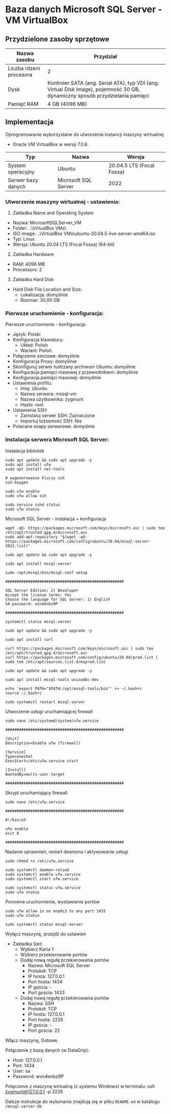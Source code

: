 
# Baza danych Microsoft SQL Server - VM VirtualBox

## Przydzielone zasoby sprzętowe

| Nazwa zasobu            | Przydział                                                                                                                     |
|-------------------------|-------------------------------------------------------------------------------------------------------------------------------|
| Liczba rdzeni procesora | 2                                                                                                                             |
| Dysk                    | Kontroler SATA (ang. Serial ATA), typ VDI (ang. Virtual Disk Image), pojemność 30 GB, dynamiczny sposób przydzielania pamięci |
| Pamięć RAM              | 4 GB (4096 MB)                                                                                                                |

## Implementacja

Oprogramowanie wykorzystane do utworzenia instancji maszyny wirtualnej 
- Oracle VM VirtualBox w wersji 7.0.6. 

| Typ                | Nazwa                  | Wersja                     |
|--------------------|------------------------|----------------------------|
| System operacyjny  | Ubuntu                 | 20.04.5 LTS (Focal Fossa)  |
| Serwer bazy danych | Microsoft SQL Server   | 2022                       |

### Utworzenie maszyny wirtualnej - ustawienia:

1. Zakładka Name and Operating System
* Nazwa: MicrosoftSQLServer_VM
* Folder: ..\VirtualBox VMs\
* ISO Image: ..\VirtualBox VMs\ubuntu-20.04.5-live-server-amd64.iso
* Typ: Linux
* Wersja: Ubuntu 20.04 LTS (Focal Fossa) (64-bit)

2. Zakładka Hardware
* RAM: 4096 MB
* Processors: 2

3. Zakładka Hard Disk
* Hard Disk File Location and Size: 
  * Lokalizacja: domyślnie
  * Rozmiar: 30,00 GB

### Pierwsze uruchomienie - konfiguracja:

Pierwsze uruchomienie - konfiguracja:
* Język: Polski
* Konfiguracja klawiatury:
  * Układ: Polish 
  * Wariant: Polish
* Połączenie sieciowe: domyślnie
* Konfiguracja Proxy: domyślnie
* Skonfiguruj serwer lustrzany archiwum Ubuntu: domyślnie
* Konfiguracja pamięci masowej z przewodnikiem: domyślnie
* Konfiguracja pamięci masowej: domyślnie
* Ustawienia profilu:
  * Imię: Ubuntu
  * Nazwa serwera: mssql-vm
  * Nazwa użytkownika: zygmunt
  * Hasło: root
* Ustawienia SSH: 
  * Zainstaluj serwer SSH: Zaznaczone
  * Importuj tożsamość SSH: Nie
* Polecane snapy serwerowe: domyślnie

### Instalacja serwera Microsoft SQL Server:

Instalacja bibliotek

```
sudo apt update && sudo apt upgrade -y
sudo apt install ufw
sudo apt install net-tools

# wygenerowanie kluczy ssh
ssh-keygen

sudo ufw enable
sudo ufw allow ssh

sudo service sshd status
sudo ufw status
```

Microsoft SQL Server - instalacja + konfiguracja

```
wget -qO- https://packages.microsoft.com/keys/microsoft.asc | sudo tee /etc/apt/trusted.gpg.d/microsoft.asc
sudo add-apt-repository "$(wget -qO- https://packages.microsoft.com/config/ubuntu/20.04/mssql-server-2022.list)"

sudo apt update && sudo apt upgrade -y

sudo apt install mssql-server

sudo /opt/mssql/bin/mssql-conf setup

####################################################

SQL Server Edition: 2) Developer
Accept the license terms: Yes
Choose the language for SQL Server: 1) English
SA password: wvn4enbz9P

####################################################

systemctl status mssql-server

sudo apt update && sudo apt upgrade -y

sudo apt install curl

curl https://packages.microsoft.com/keys/microsoft.asc | sudo tee /etc/apt/trusted.gpg.d/microsoft.asc
curl https://packages.microsoft.com/config/ubuntu/20.04/prod.list | sudo tee /etc/apt/sources.list.d/msprod.list

sudo apt update && sudo apt upgrade -y

sudo apt install mssql-tools unixodbc-dev

echo 'export PATH="$PATH:/opt/mssql-tools/bin"' >> ~/.bashrc
source ~/.bashrc

sudo systemctl restart mssql-server
```

Utworzenie usługi uruchamiającej firewall

```
sudo nano /etc/systemd/system/ufw.service

####################################################

[Unit]
Description=Enable ufw (firewall)

[Service]
Type=oneshot
ExecStart=/etc/ufw.service start

[Install]
WantedBy=multi-user.target

####################################################
```

Skrypt uruchamiający firewall

```
sudo nano /etc/ufw.service

####################################################

#!/bin/sh

ufw enable
exit 0

####################################################
```

Nadanie uprawnień, restart deamona i aktywowanie usługi

```
sudo chmod +x /etc/ufw.service

sudo systemctl daemon-reload
sudo systemctl enable ufw.service
sudo systemctl start ufw.service

sudo systemctl status ufw.service
sudo ufw status
```

Ponowne uruchomienie, wystawienie portów

```
sudo ufw allow in on enp0s3 to any port 1433
sudo ufw status

sudo systemctl status mssql-server
```

Wyłącz maszynę, przejdź do ustawień

* Zakładka Sieć
  * Wybierz Karta 1
  * Wybierz przekierowanie portów
  * Dodaj nową regułę przekierowania portów
    * Nazwa: Microsoft SQL Server
    * Protokół: TCP
    * IP hosta: 127.0.0.1
    * Port hosta: 1434
    * IP gościa: -
    * Port gościa: 1433
  * Dodaj nową regułę przekierowania portów
    * Nazwa: SSH
    * Protokół: TCP
    * IP hosta: 127.0.0.1
    * Port hosta: 2226
    * IP gościa: -
    * Port gościa: 22

Włącz maszynę, Gotowe.

Połączenie z bazą danych (w DataGrip):
- Host: 127.0.0.1
- Port: 1434
- User: sa
- Password: wvn4enbz9P

Połączenie z maszyną wirtualną (z systemu Windows) w terminalu:
ssh zygmunt@127.0.0.1 -p 2226

Dalsze instrukcje do wykonania znajdują się w pliku `README.md` w katalogu `/mssql-server-db`
